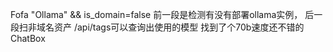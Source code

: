 Fofa
"Ollama" && is_domain=false
前一段是检测有没有部署ollama实例，
后一段扫非域名资产
/api/tags可以查询出使用的模型
找到了个70b速度还不错的
ChatBox